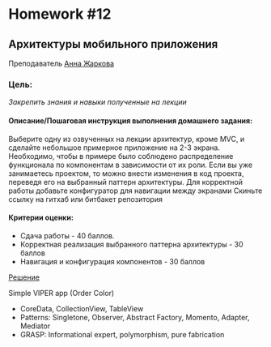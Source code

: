 # Homework #12
## Архитектуры мобильного приложения
Преподаватель [Анна Жаркова][Teacher]

### Цель:
 _Закрепить знания и навыки полученные на лекции_

#### Описание/Пошаговая инструкция выполнения домашнего задания:
Выберите одну из озвученных на лекции архитектур, кроме MVC, и сделайте небольшое примерное приложение на 2-3 экрана. Необходимо, чтобы в примере было соблюдено распределение функционала по компонентам в зависимости от их роли.
Если вы уже занимаетесь проектом, то можно внести изменения в код проекта, переведя его на выбранный паттерн архитектуры.
Для корректной работы добавьте конфигуратор для навигации между экранами
Скиньте ссылку на гитхаб или битбакет репозитория

#### Критерии оценки:
- Сдача работы - 40 баллов.
- Корректная реализация выбранного паттерна архитектуры - 30 баллов
- Навигация и конфигурация компонентов - 30 баллов

[Решение][rep]

Simple VIPER app (Order Color)
- CoreData, CollectionView, TableView
- Patterns: Singletone, Observer, Abstract Factory, Momento, Adapter, Mediator
- GRASP: Informational expert, polymorphism, pure fabrication

[Teacher]: <https://career.habr.com/anioutka>

[rep]: <https://github.com/DaniilYarmolenko/Otus_GPB/tree/homework/Homework/%2312_VIPER/VIPER_sample>
